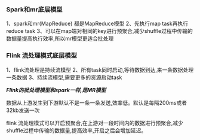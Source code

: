 ### Spark和mr底层模型
1、spark和mr(MapReduce) 都是MapReduce模型
2、先执行map task再执行reduce task
3、可以在map端对相同的key进行预聚合,减少shuffle过程中传输的数据量提高执行效率,所以mr模型更适合批处理

### Flink 流处理模式底层模型
1、flink流处理是持续流模型
2、所有task同时启动,等待数据到达,来一条数据处理一条数据
3、持续流模型,需要更多的资源启动task

***Flink的批处理模型和spark一样,是MR模型***

数据从上游发生到下游默认不是一条一条发送,效率低。默认是每隔200ms或者32kb发送一次

flink 流处理模式可以开启预聚合,在上游对一段时间内的数据进行预聚合,减少shuffle过程中传输的数据量,提高效率,开启之后会增加延迟。